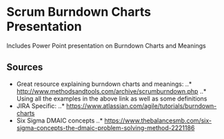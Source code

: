 # Scrum Burndown Charts Presentation

Includes Power Point presentation on Burndown Charts and Meanings

## Sources

* Great resource explaining burndown charts and meanings:
..* http://www.methodsandtools.com/archive/scrumburndown.php
..* Using all the examples in the above link as well as some definitions
* JIRA Specific:
..* https://www.atlassian.com/agile/tutorials/burndown-charts
* Six Sigma DMAIC concepts
..* https://www.thebalancesmb.com/six-sigma-concepts-the-dmaic-problem-solving-method-2221186
